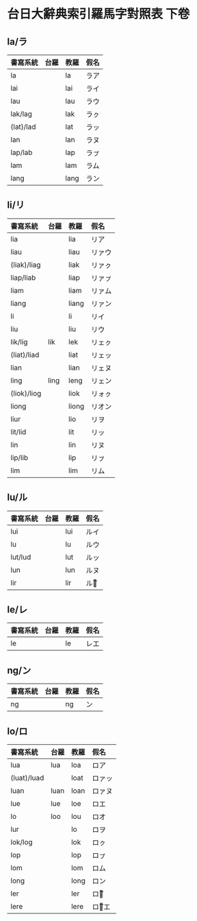 # 台日大辭典索引羅馬字對照表 下卷

## la/ラ

| 書寫系統 | 台羅 | 教羅 | 假名 |
| :--- | :--- | :--- | :--- |
| la | | la | ラア |
| lai | | lai | ライ |
| lau | | lau | ラウ |
| lak/lag | | lak | ラㇰ |
| \(lat\)/lad | | lat | ラッ |
| lan | | lan | ラヌ |
| lap/lab | | lap | ラㇷ゚ |
| lam | | lam | ラム |
| lang | | lang | ラン |

## li/リ

| 書寫系統 | 台羅 | 教羅 | 假名 |
| :--- | :--- | :--- | :--- |
| lia | | lia | リア |
| liau | | liau | リァウ |
| \(liak\)/liag | | liak | リァㇰ |
| liap/liab | | liap | リァㇷ゚ |
| liam | | liam | リァム |
| liang | | liang | リァン |
| li | | li | リイ |
| liu | | liu | リウ |
| lik/lig | lik | lek | リェㇰ |
| \(liat\)/liad | | liat | リェッ |
| lian | | lian | リェヌ |
| ling | ling | leng | リェン |
| \(liok\)/liog | | liok | リォㇰ |
| liong | | liong | リオン |
| liur | | lio | リヲ |
| lit/lid | | lit | リッ |
| lin | | lin | リヌ |
| lip/lib | | lip | リㇷ゚ |
| lim | | lim | リム |

## lu/ル

| 書寫系統 | 台羅 | 教羅 | 假名 |
| :--- | :--- | :--- | :--- |
| lui | | lui | ルイ |
| lu | | lu | ルウ |
| lut/lud | | lut | ルッ |
| lun | | lun | ルヌ |
| lir | | lir | ルウ͞ |

## le/レ

| 書寫系統 | 台羅 | 教羅 | 假名 |
| :--- | :--- | :--- | :--- |
| le | | le | レエ |

## ng/ン

| 書寫系統 | 台羅 | 教羅 | 假名 |
| :--- | :--- | :--- | :--- |
| ng | | ng | ン |

## lo/ロ

| 書寫系統 | 台羅 | 教羅 | 假名 |
| :--- | :--- | :--- | :--- |
| lua | lua | loa | ロア |
| \(luat\)/luad | | loat | ロァッ |
| luan | luan | loan | ロァヌ |
| lue | lue | loe | ロエ |
| lo | loo | lou | ロオ |
| lur | | lo | ロヲ |
| lok/log | | lok | ロㇰ |
| lop | | lop | ロㇷ゚ |
| lom | | lom | ロム |
| long | | long | ロン |
| ler | | ler | ロオ͞ |
| lere | | lere | ロォ͞エ |


